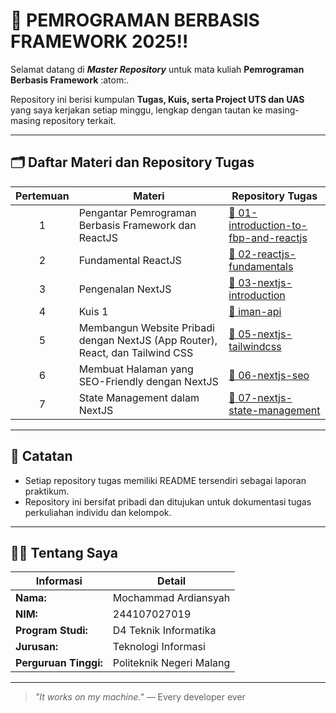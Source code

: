 # 📘 PEMROGRAMAN BERBASIS FRAMEWORK 2025‼️

Selamat datang di __*Master Repository*__ untuk mata kuliah **Pemrograman Berbasis Framework** :atom:.

Repository ini berisi kumpulan **Tugas, Kuis, serta Project UTS dan UAS** yang saya kerjakan setiap minggu, lengkap dengan tautan ke masing-masing repository terkait.

---

## 🗂️ Daftar Materi dan Repository Tugas

| Pertemuan | Materi                                | Repository Tugas                                                                 |
|:---------:|---------------------------------------|----------------------------------------------------------------------------------|
| 1 | Pengantar Pemrograman Berbasis Framework dan ReactJS | [🔗 01-introduction-to-fbp-and-reactjs](https://github.com/mchardians/01-introduction-to-fbp-and-reactjs) |
| 2 | Fundamental ReactJS | [🔗 02-reactjs-fundamentals](https://github.com/mchardians/02-reactjs-fundamentals) |
| 3 | Pengenalan NextJS | [🔗 03-nextjs-introduction](https://github.com/mchardians/03-nextjs-introduction) |
| 4 | Kuis 1 | [🔗 iman-api](https://github.com/mchardians/iman-api) |
| 5 | Membangun Website Pribadi dengan NextJS (App Router), React, dan Tailwind CSS | [🔗 05-nextjs-tailwindcss](https://github.com/mchardians/05-nextjs-tailwindcss-and-06-nextjs-seo) |
| 6 | Membuat Halaman yang SEO-Friendly dengan NextJS | [🔗 06-nextjs-seo](https://github.com/mchardians/05-nextjs-tailwindcss-and-06-nextjs-seo) |
| 7 | State Management dalam NextJS | [🔗 07-nextjs-state-management](https://github.com/mchardians/07-nextjs-state-management) |

---

## 📌 Catatan

- Setiap repository tugas memiliki README tersendiri sebagai laporan praktikum.
- Repository ini bersifat pribadi dan ditujukan untuk dokumentasi tugas perkuliahan individu dan kelompok.

---

## 👨‍🎓 Tentang Saya

| Informasi            | Detail                                   |
|----------------------|------------------------------------------|
| **Nama:**            | Mochammad Ardiansyah                     |
| **NIM:**             | 244107027019                             |
| **Program Studi:**   | D4 Teknik Informatika                    |
| **Jurusan:**         | Teknologi Informasi                      |
| **Perguruan Tinggi:**| Politeknik Negeri Malang                 |

---

> _"It works on my machine."_
— Every developer ever
